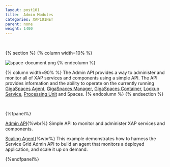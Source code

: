 ```yaml
---
layout: post101
title:  Admin Modules
categories: XAP101NET
parent: none
weight: 1400
---
```


<br>

{% section %}
{% column  width=10% %}

![space-document.png](/attachment_files/subject/admin-api.png)
{% endcolumn %}

{% column width=90% %}
The Admin API provides a way to administer and monitor all of XAP services and components using a simple API. The API provides information and the ability to operate on the currently running [GigaSpaces Agent](/product_overview/service-grid.html#gsa), [GigaSpaces Manager](/product_overview/service-grid.html#gsm), [GigaSpaces Container](/product_overview/service-grid.html#gsc), [Lookup Service](/product_overview/service-grid.html#lus), [Processing Unit](./the-processing-unit-overview.html) and Spaces.
{% endcolumn %}
{% endsection %}



<br>

{%fpanel%}

[Admin API](./administration-and-monitoring-api.html){%wbr%}
Simple API to monitor and administer XAP services and components.

[Scaling Agent](./scaling-agent-example.html){%wbr%}
This example demonstrates how to harness the Service Grid Admin API to build an agent that monitors a deployed application, and scale it up on demand.


{%endfpanel%}



